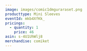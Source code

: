 ```yaml
---
image: images/comic1dmguraraset.png
producttype: Mini Sleeves
eventId: mkb4XfKk_
pricings:
  - quantity: 1
    price: 46
asin: s-4U1UhWlj8
merchandise: comiket
---
```

